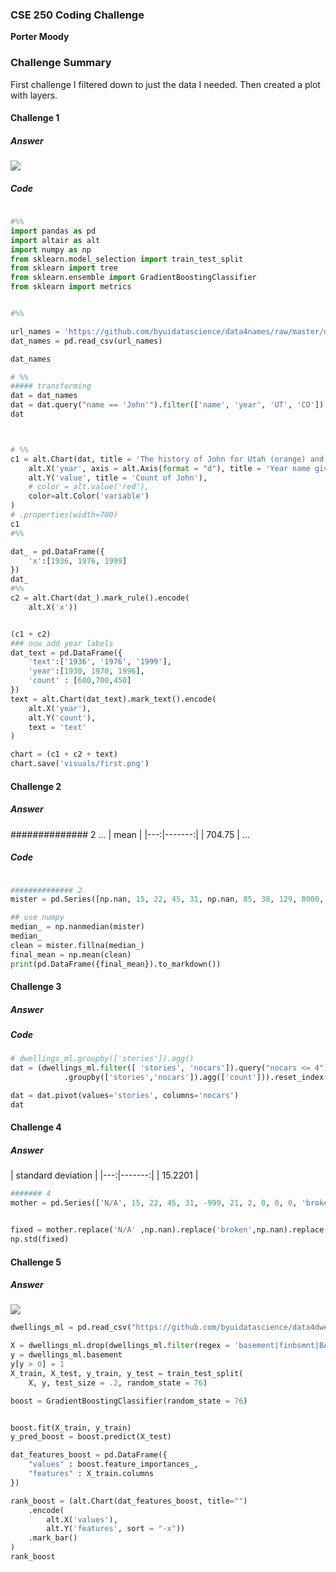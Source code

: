 ### CSE 250 Coding Challenge

__Porter Moody__

### Challenge Summary

First challenge I filtered down to just the data I needed. Then created a plot with layers. 
#### Challenge 1

##### Answer

![](../../visuals/first.png)

##### Code

```python
 
#%%
import pandas as pd 
import altair as alt
import numpy as np
from sklearn.model_selection import train_test_split
from sklearn import tree
from sklearn.ensemble import GradientBoostingClassifier
from sklearn import metrics


#%%

url_names = 'https://github.com/byuidatascience/data4names/raw/master/data-raw/names_year/names_year.csv'
dat_names = pd.read_csv(url_names)

dat_names

# %%
##### transforming
dat = dat_names
dat = dat.query("name == 'John'").filter(['name', 'year', 'UT', 'CO']).melt(['name','year'])
dat



# %%
c1 = alt.Chart(dat, title = 'The history of John for Utah (orange) and Oregon (blue)').mark_line().encode(
    alt.X('year', axis = alt.Axis(format = "d"), title = 'Year name given'),
    alt.Y('value', title = 'Count of John'),
    # color = alt.value('red'),
    color=alt.Color('variable')
)
# .properties(width=700)
c1
#%%

dat_ = pd.DataFrame({
    'x':[1936, 1976, 1999]
})
dat_
#%%
c2 = alt.Chart(dat_).mark_rule().encode(
    alt.X('x'))


(c1 + c2)
### now add year labels
dat_text = pd.DataFrame({
    'text':['1936', '1976', '1999'],
    'year':[1930, 1970, 1996],
    'count' : [600,700,450]
})
text = alt.Chart(dat_text).mark_text().encode(
    alt.X('year'),
    alt.Y('count'),
    text = 'text'
)

chart = (c1 + c2 + text)
chart.save('visuals/first.png')


```

#### Challenge 2
##### Answer
############## 2 ...
|      mean |
|---:|-------:|
| 704.75 |
...

##### Code

```python

############## 2 
mister = pd.Series([np.nan, 15, 22, 45, 31, np.nan, 85, 38, 129, 8000, 21, 2])

## use numpy
median_ = np.nanmedian(mister)
median_
clean = mister.fillna(median_)
final_mean = np.mean(clean)
print(pd.DataFrame({final_mean}).to_markdown())

```

#### Challenge 3
##### Answer

##### Code



```python
# dwellings_ml.groupby(['stories']).agg()
dat = (dwellings_ml.filter([ 'stories', 'nocars']).query("nocars <= 4")
            .groupby(['stories','nocars']).agg(['count'])).reset_index()

dat = dat.pivot(values='stories', columns='nocars')
dat


```
#### Challenge 4
##### Answer
|      standard deviation |
|---:|-------:|
| 15.2201 |

```python
####### 4
mother = pd.Series(['N/A', 15, 22, 45, 31, -999, 21, 2, 0, 0, 0, 'broken'])


fixed = mother.replace('N/A' ,np.nan).replace('broken',np.nan).replace(-999, np.nan)
np.std(fixed)

```

#### Challenge 5
##### Answer
![](../../visuals/ml.png)

```python
dwellings_ml = pd.read_csv("https://github.com/byuidatascience/data4dwellings/raw/master/data-raw/dwellings_ml/dwellings_ml.csv")

X = dwellings_ml.drop(dwellings_ml.filter(regex = 'basement|finbsmnt|BASEMENT').columns, axis = 1)
y = dwellings_ml.basement
y[y > 0] = 1  
X_train, X_test, y_train, y_test = train_test_split(
    X, y, test_size = .2, random_state = 76)

boost = GradientBoostingClassifier(random_state = 76)


boost.fit(X_train, y_train)
y_pred_boost = boost.predict(X_test)

dat_features_boost = pd.DataFrame({
    "values" : boost.feature_importances_,
    "features" : X_train.columns
})

rank_boost = (alt.Chart(dat_features_boost, title="")
    .encode(
        alt.X('values'), 
        alt.Y('features', sort = "-x"))
    .mark_bar()
)
rank_boost
```